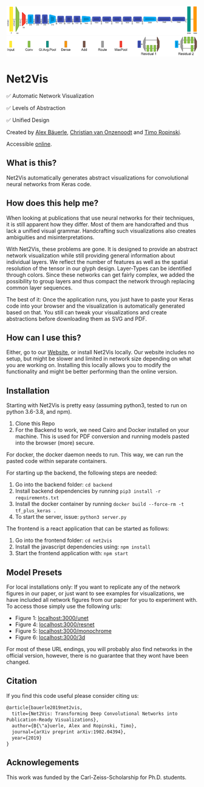 ![Net2Vis Teaser](net2vis_teaser.png)
![Net2Vis Teaser_Legend](net2vis_teaser_legend.png)

# Net2Vis

:white_check_mark: Automatic Network Visualization

:white_check_mark: Levels of Abstraction

:white_check_mark: Unified Design

Created by <a href="https://a13x.io/" target="_blank">Alex Bäuerle</a>, <a href="https://www.uni-ulm.de/in/mi/institut/mitarbeiter/c-onzenoodt/" target="_blank">Christian van Onzenoodt</a> and <a href="https://www.uni-ulm.de/in/mi/institut/mi-mitarbeiter/tr/" target="_blank">Timo Ropinski</a>.

Accessible <a href="https://viscom.net2vis.uni-ulm.de" target="_blank">online</a>.

## What is this?

Net2Vis automatically generates abstract visualizations for convolutional neural networks from Keras code.

## How does this help me?

When looking at publications that use neural networks for their techniques, it is still apparent how they differ.
Most of them are handcrafted and thus lack a unified visual grammar.
Handcrafting such visualizations also creates ambiguities and misinterpretations.

With Net2Vis, these problems are gone.
It is designed to provide an abstract network visualization while still providing general information about individual layers.
We reflect the number of features as well as the spatial resolution of the tensor in our glyph design.
Layer-Types can be identified through colors.
Since these networks can get fairly complex, we added the possibility to group layers and thus compact the network through replacing common layer sequences.

The best of it: Once the application runs, you just have to paste your Keras code into your browser and the visualization is automatically generated based on that.
You still can tweak your visualizations and create abstractions before downloading them as SVG and PDF.

## How can I use this?

Either, go to our <a href="https://viscom.net2vis.uni-ulm.de" target="_blank">Website</a>, or install Net2Vis locally.
Our website includes no setup, but might be slower and limited in network size depending on what you are working on.
Installing this locally allows you to modify the functionality and might be better performing than the online version.

## Installation

Starting with Net2Vis is pretty easy (assuming python3, tested to run on python 3.6-3.8, and npm).

1. Clone this Repo
2. For the Backend to work, we need Cairo and Docker installed on your machine. This is used for PDF conversion and running models pasted into the browser (more) secure.

For docker, the docker daemon needs to run.
This way, we can run the pasted code within separate containers.

For starting up the backend, the following steps are needed:

1. Go into the backend folder: `cd backend`
2. Install backend dependencies by running `pip3 install -r requirements.txt`
3. Install the docker container by running `docker build --force-rm -t tf_plus_keras .`
4. To start the server, issue: `python3 server.py`

The frontend is a react application that can be started as follows:

1. Go into the frontend folder: `cd net2vis`
2. Install the javascript dependencies using: `npm install`
3. Start the frontend application with: `npm start`

## Model Presets

For local installations only: If you want to replicate any of the network figures in our paper, or just want to see examples for visualizations, we have included all network figures from our paper for you to experiment with. To access those simply use the following urls:

- Figure 1: <a href="http://localhost:3000/unet" target="_blank">localhost:3000/unet</a>
- Figure 4: <a href="http://localhost:3000/resnet" target="_blank">localhost:3000/resnet</a>
- Figure 5: <a href="http://localhost:3000/monochrome" target="_blank">localhost:3000/monochrome</a>
- Figure 6: <a href="http://localhost:3000/3d" target="_blank">localhost:3000/3d</a>

For most of these URL endings, you will probably also find networks in the official version, however, there is no guarantee that they wont have been changed.

## Citation

If you find this code useful please consider citing us:

    @article{bauerle2019net2vis,
      title={Net2Vis: Transforming Deep Convolutional Networks into Publication-Ready Visualizations},
      author={B{\"a}uerle, Alex and Ropinski, Timo},
      journal={arXiv preprint arXiv:1902.04394},
      year={2019}
    }

## Acknowlegements

This work was funded by the Carl-Zeiss-Scholarship for Ph.D. students.
